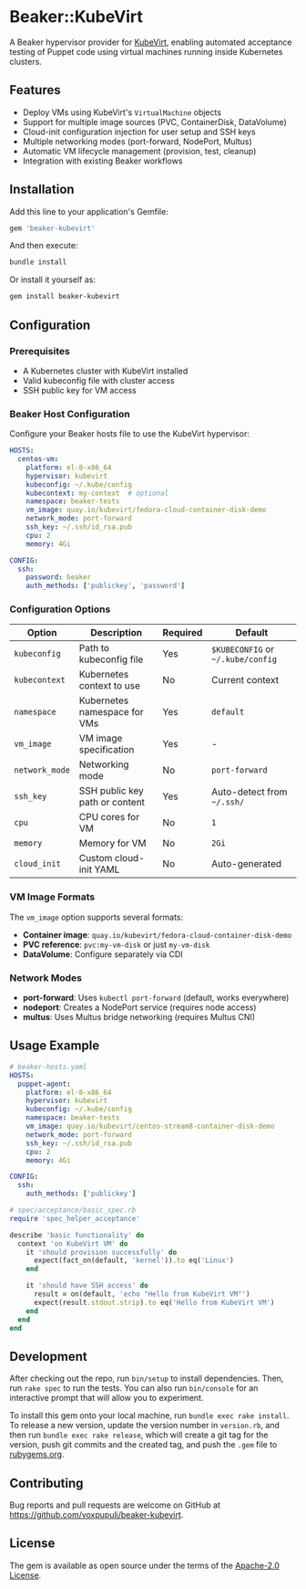 # Beaker::KubeVirt

A Beaker hypervisor provider for [KubeVirt](https://kubevirt.io), enabling automated acceptance testing of Puppet code using virtual machines running inside Kubernetes clusters.

## Features

- Deploy VMs using KubeVirt's `VirtualMachine` objects
- Support for multiple image sources (PVC, ContainerDisk, DataVolume)
- Cloud-init configuration injection for user setup and SSH keys
- Multiple networking modes (port-forward, NodePort, Multus)
- Automatic VM lifecycle management (provision, test, cleanup)
- Integration with existing Beaker workflows

## Installation

Add this line to your application's Gemfile:

```ruby
gem 'beaker-kubevirt'
```

And then execute:

```bash
bundle install
```

Or install it yourself as:

```bash
gem install beaker-kubevirt
```

## Configuration

### Prerequisites

- A Kubernetes cluster with KubeVirt installed
- Valid kubeconfig file with cluster access
- SSH public key for VM access

### Beaker Host Configuration

Configure your Beaker hosts file to use the KubeVirt hypervisor:

```yaml
HOSTS:
  centos-vm:
    platform: el-8-x86_64
    hypervisor: kubevirt
    kubeconfig: ~/.kube/config
    kubecontext: my-context  # optional
    namespace: beaker-tests
    vm_image: quay.io/kubevirt/fedora-cloud-container-disk-demo
    network_mode: port-forward
    ssh_key: ~/.ssh/id_rsa.pub
    cpu: 2
    memory: 4Gi

CONFIG:
  ssh:
    password: beaker
    auth_methods: ['publickey', 'password']
```

### Configuration Options

| Option | Description | Required | Default |
|--------|-------------|----------|---------|
| `kubeconfig` | Path to kubeconfig file | Yes | `$KUBECONFIG` or `~/.kube/config` |
| `kubecontext` | Kubernetes context to use | No | Current context |
| `namespace` | Kubernetes namespace for VMs | Yes | `default` |
| `vm_image` | VM image specification | Yes | - |
| `network_mode` | Networking mode | No | `port-forward` |
| `ssh_key` | SSH public key path or content | Yes | Auto-detect from `~/.ssh/` |
| `cpu` | CPU cores for VM | No | `1` |
| `memory` | Memory for VM | No | `2Gi` |
| `cloud_init` | Custom cloud-init YAML | No | Auto-generated |

### VM Image Formats

The `vm_image` option supports several formats:

- **Container image**: `quay.io/kubevirt/fedora-cloud-container-disk-demo`
- **PVC reference**: `pvc:my-vm-disk` or just `my-vm-disk`
- **DataVolume**: Configure separately via CDI

### Network Modes

- **port-forward**: Uses `kubectl port-forward` (default, works everywhere)
- **nodeport**: Creates a NodePort service (requires node access)
- **multus**: Uses Multus bridge networking (requires Multus CNI)

## Usage Example

```yaml
# beaker-hosts.yaml
HOSTS:
  puppet-agent:
    platform: el-8-x86_64
    hypervisor: kubevirt
    kubeconfig: ~/.kube/config
    namespace: beaker-tests
    vm_image: quay.io/kubevirt/centos-stream8-container-disk-demo
    network_mode: port-forward
    ssh_key: ~/.ssh/id_rsa.pub
    cpu: 2
    memory: 4Gi

CONFIG:
  ssh:
    auth_methods: ['publickey']
```

```ruby
# spec/acceptance/basic_spec.rb
require 'spec_helper_acceptance'

describe 'basic functionality' do
  context 'on KubeVirt VM' do
    it 'should provision successfully' do
      expect(fact_on(default, 'kernel')).to eq('Linux')
    end

    it 'should have SSH access' do
      result = on(default, 'echo "Hello from KubeVirt VM"')
      expect(result.stdout.strip).to eq('Hello from KubeVirt VM')
    end
  end
end
```

## Development

After checking out the repo, run `bin/setup` to install dependencies. Then, run `rake spec` to run the tests. You can also run `bin/console` for an interactive prompt that will allow you to experiment.

To install this gem onto your local machine, run `bundle exec rake install`. To release a new version, update the version number in `version.rb`, and then run `bundle exec rake release`, which will create a git tag for the version, push git commits and the created tag, and push the `.gem` file to [rubygems.org](https://rubygems.org).

## Contributing

Bug reports and pull requests are welcome on GitHub at https://github.com/voxpupuli/beaker-kubevirt.

## License

The gem is available as open source under the terms of the [Apache-2.0 License](https://opensource.org/licenses/Apache-2.0).
